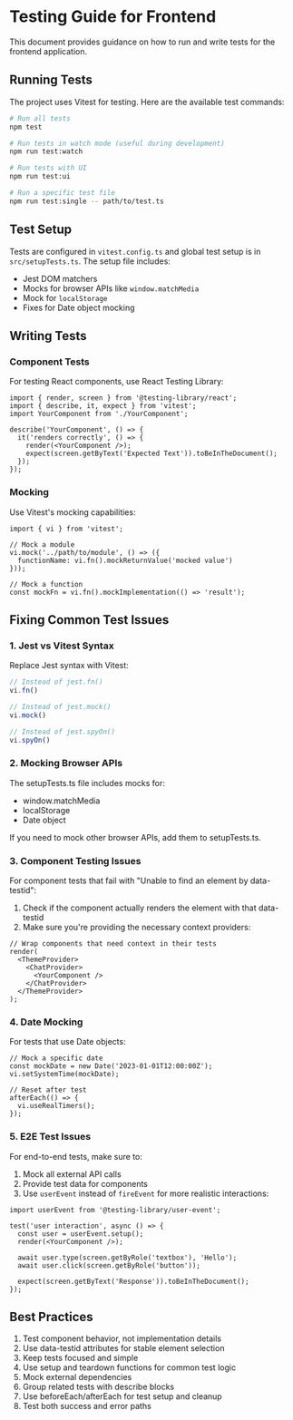 # Testing Guide for Frontend

This document provides guidance on how to run and write tests for the frontend application.

## Running Tests

The project uses Vitest for testing. Here are the available test commands:

```bash
# Run all tests
npm test

# Run tests in watch mode (useful during development)
npm run test:watch

# Run tests with UI
npm run test:ui

# Run a specific test file
npm run test:single -- path/to/test.ts
```

## Test Setup

Tests are configured in `vitest.config.ts` and global test setup is in `src/setupTests.ts`. The setup file includes:

- Jest DOM matchers
- Mocks for browser APIs like `window.matchMedia`
- Mock for `localStorage`
- Fixes for Date object mocking

## Writing Tests

### Component Tests

For testing React components, use React Testing Library:

```tsx
import { render, screen } from '@testing-library/react';
import { describe, it, expect } from 'vitest';
import YourComponent from './YourComponent';

describe('YourComponent', () => {
  it('renders correctly', () => {
    render(<YourComponent />);
    expect(screen.getByText('Expected Text')).toBeInTheDocument();
  });
});
```

### Mocking

Use Vitest's mocking capabilities:

```tsx
import { vi } from 'vitest';

// Mock a module
vi.mock('../path/to/module', () => ({
  functionName: vi.fn().mockReturnValue('mocked value')
}));

// Mock a function
const mockFn = vi.fn().mockImplementation(() => 'result');
```

## Fixing Common Test Issues

### 1. Jest vs Vitest Syntax

Replace Jest syntax with Vitest:

```ts
// Instead of jest.fn()
vi.fn()

// Instead of jest.mock()
vi.mock()

// Instead of jest.spyOn()
vi.spyOn()
```

### 2. Mocking Browser APIs

The setupTests.ts file includes mocks for:
- window.matchMedia
- localStorage
- Date object

If you need to mock other browser APIs, add them to setupTests.ts.

### 3. Component Testing Issues

For component tests that fail with "Unable to find an element by data-testid":

1. Check if the component actually renders the element with that data-testid
2. Make sure you're providing the necessary context providers:

```tsx
// Wrap components that need context in their tests
render(
  <ThemeProvider>
    <ChatProvider>
      <YourComponent />
    </ChatProvider>
  </ThemeProvider>
);
```

### 4. Date Mocking

For tests that use Date objects:

```tsx
// Mock a specific date
const mockDate = new Date('2023-01-01T12:00:00Z');
vi.setSystemTime(mockDate);

// Reset after test
afterEach(() => {
  vi.useRealTimers();
});
```

### 5. E2E Test Issues

For end-to-end tests, make sure to:

1. Mock all external API calls
2. Provide test data for components
3. Use `userEvent` instead of `fireEvent` for more realistic interactions:

```tsx
import userEvent from '@testing-library/user-event';

test('user interaction', async () => {
  const user = userEvent.setup();
  render(<YourComponent />);
  
  await user.type(screen.getByRole('textbox'), 'Hello');
  await user.click(screen.getByRole('button'));
  
  expect(screen.getByText('Response')).toBeInTheDocument();
});
```

## Best Practices

1. Test component behavior, not implementation details
2. Use data-testid attributes for stable element selection
3. Keep tests focused and simple
4. Use setup and teardown functions for common test logic
5. Mock external dependencies
6. Group related tests with describe blocks
7. Use beforeEach/afterEach for test setup and cleanup
8. Test both success and error paths